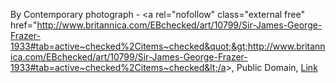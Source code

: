 By Contemporary photograph - &lt;a rel=&quot;nofollow&quot; class=&quot;external free&quot; href=&quot;http://www.britannica.com/EBchecked/art/10799/Sir-James-George-Frazer-1933#tab=active~checked%2Citems~checked&quot;&gt;http://www.britannica.com/EBchecked/art/10799/Sir-James-George-Frazer-1933#tab=active~checked%2Citems~checked&lt;/a&gt;, Public Domain, <a href="https://commons.wikimedia.org/w/index.php?curid=4250992">Link</a>